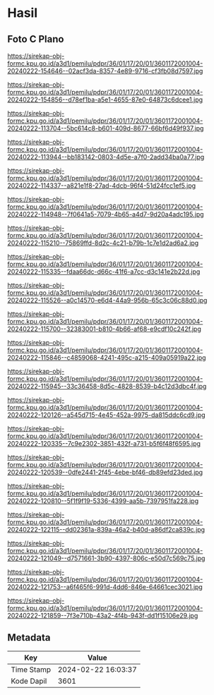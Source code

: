 # Hasil

## Foto C Plano

https://sirekap-obj-formc.kpu.go.id/a3d1/pemilu/pdpr/36/01/17/20/01/3601172001004-20240222-154646--02acf3da-8357-4e89-9716-cf3fb08d7597.jpg

https://sirekap-obj-formc.kpu.go.id/a3d1/pemilu/pdpr/36/01/17/20/01/3601172001004-20240222-154856--d78ef1ba-a5e1-4655-87e0-64873c6dcee1.jpg

https://sirekap-obj-formc.kpu.go.id/a3d1/pemilu/pdpr/36/01/17/20/01/3601172001004-20240222-113704--5bc614c8-b601-409d-8677-66bf6d49f937.jpg

https://sirekap-obj-formc.kpu.go.id/a3d1/pemilu/pdpr/36/01/17/20/01/3601172001004-20240222-113944--bb183142-0803-4d5e-a7f0-2add34ba0a77.jpg

https://sirekap-obj-formc.kpu.go.id/a3d1/pemilu/pdpr/36/01/17/20/01/3601172001004-20240222-114337--a821e1f8-27ad-4dcb-96f4-51d24fcc1ef5.jpg

https://sirekap-obj-formc.kpu.go.id/a3d1/pemilu/pdpr/36/01/17/20/01/3601172001004-20240222-114948--7f0641a5-7079-4b65-a4d7-9d20a4adc195.jpg

https://sirekap-obj-formc.kpu.go.id/a3d1/pemilu/pdpr/36/01/17/20/01/3601172001004-20240222-115210--75869ffd-8d2c-4c21-b79b-1c7e1d2ad6a2.jpg

https://sirekap-obj-formc.kpu.go.id/a3d1/pemilu/pdpr/36/01/17/20/01/3601172001004-20240222-115335--fdaa66dc-d66c-41f6-a7cc-d3c141e2b22d.jpg

https://sirekap-obj-formc.kpu.go.id/a3d1/pemilu/pdpr/36/01/17/20/01/3601172001004-20240222-115526--a0c14570-e6d4-44a9-956b-65c3c06c88d0.jpg

https://sirekap-obj-formc.kpu.go.id/a3d1/pemilu/pdpr/36/01/17/20/01/3601172001004-20240222-115700--32383001-b810-4b66-af68-e9cdf10c242f.jpg

https://sirekap-obj-formc.kpu.go.id/a3d1/pemilu/pdpr/36/01/17/20/01/3601172001004-20240222-115846--c4859068-4241-495c-a215-409a05919a22.jpg

https://sirekap-obj-formc.kpu.go.id/a3d1/pemilu/pdpr/36/01/17/20/01/3601172001004-20240222-115945--33c36458-8d5c-4828-8539-b4c12d3dbc4f.jpg

https://sirekap-obj-formc.kpu.go.id/a3d1/pemilu/pdpr/36/01/17/20/01/3601172001004-20240222-120126--a545d715-4e45-452a-9975-da815ddc6cd9.jpg

https://sirekap-obj-formc.kpu.go.id/a3d1/pemilu/pdpr/36/01/17/20/01/3601172001004-20240222-120335--7c9e2302-3851-432f-a731-b5f6f48f6595.jpg

https://sirekap-obj-formc.kpu.go.id/a3d1/pemilu/pdpr/36/01/17/20/01/3601172001004-20240222-120539--0dfe2441-2f45-4ebe-bf46-db89efd23ded.jpg

https://sirekap-obj-formc.kpu.go.id/a3d1/pemilu/pdpr/36/01/17/20/01/3601172001004-20240222-120810--5f1f9f19-5336-4399-aa5b-7397951fa228.jpg

https://sirekap-obj-formc.kpu.go.id/a3d1/pemilu/pdpr/36/01/17/20/01/3601172001004-20240222-122115--dd02361a-839a-46a2-b40d-a86df2ca839c.jpg

https://sirekap-obj-formc.kpu.go.id/a3d1/pemilu/pdpr/36/01/17/20/01/3601172001004-20240222-121049--d7571661-3b90-4397-806c-e50d7c569c75.jpg

https://sirekap-obj-formc.kpu.go.id/a3d1/pemilu/pdpr/36/01/17/20/01/3601172001004-20240222-121753--a6f465f6-991d-4dd6-846e-64661cec3021.jpg

https://sirekap-obj-formc.kpu.go.id/a3d1/pemilu/pdpr/36/01/17/20/01/3601172001004-20240222-121859--7f3e710b-43a2-4f4b-943f-dd1f15106e29.jpg


## Metadata

| Key        | Value               |
| ---------- | ------------------- |
| Time Stamp | 2024-02-22 16:03:37 |
| Kode Dapil | 3601                |



